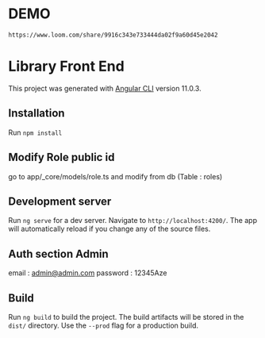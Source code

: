 # DEMO
`https://www.loom.com/share/9916c343e733444da02f9a60d45e2042`

# Library Front End

This project was generated with [Angular CLI](https://github.com/angular/angular-cli) version 11.0.3.

## Installation

Run `npm install`

## Modify Role public id

go to app/\_core/models/role.ts and modify from db (Table : roles)

## Development server

Run `ng serve` for a dev server. Navigate to `http://localhost:4200/`. The app will automatically reload if you change any of the source files.

## Auth section Admin

email : admin@admin.com
password : 12345Aze

## Build

Run `ng build` to build the project. The build artifacts will be stored in the `dist/` directory. Use the `--prod` flag for a production build.
